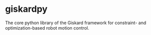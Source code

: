 # giskardpy
The core python library of the Giskard framework for constraint- and optimization-based robot motion control.
